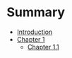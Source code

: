 # Summary

- [Introduction](README.md)
- [Chapter 1](chapter1.md)
    - [Chapter 1.1](chapter1-1.md)


